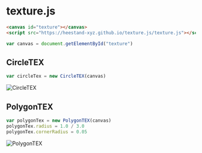 # texture.js

```html
<canvas id="texture"></canvas>
<script src="https://heestand-xyz.github.io/texture.js/texture.js"></script>
```

```js
var canvas = document.getElementById("texture")
```

## CircleTEX

```js
var circleTex = new CircleTEX(canvas)
```

![CircleTEX](https://heestand-xyz.github.io/texture.js/renders/CircleTEX.jpg)

## PolygonTEX

```js
var polygonTex = new PolygonTEX(canvas)
polygonTex.radius = 1.0 / 3.0
polygonTex.cornerRadius = 0.05
```

![PolygonTEX](https://heestand-xyz.github.io/texture.js/renders/PolygonTEX.jpg)
